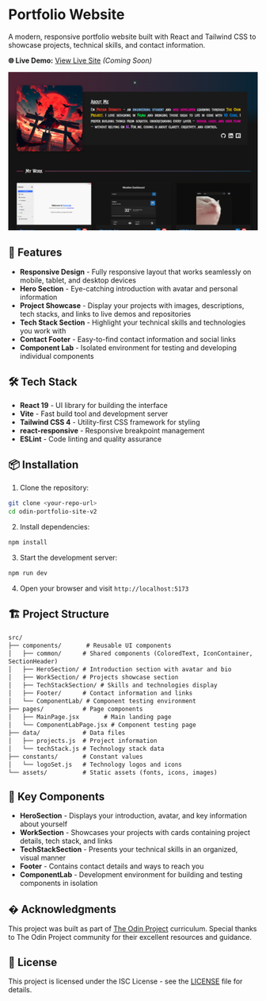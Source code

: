 # Portfolio Website

A modern, responsive portfolio website built with React and Tailwind CSS to showcase projects, technical skills, and contact information.

**🌐 Live Demo:** [View Live Site](#) _(Coming Soon)_

![Portfolio Showcase](./public/showcase.png)

## 🚀 Features

- **Responsive Design** - Fully responsive layout that works seamlessly on mobile, tablet, and desktop devices
- **Hero Section** - Eye-catching introduction with avatar and personal information
- **Project Showcase** - Display your projects with images, descriptions, tech stacks, and links to live demos and repositories
- **Tech Stack Section** - Highlight your technical skills and technologies you work with
- **Contact Footer** - Easy-to-find contact information and social links
- **Component Lab** - Isolated environment for testing and developing individual components

## 🛠️ Tech Stack

- **React 19** - UI library for building the interface
- **Vite** - Fast build tool and development server
- **Tailwind CSS 4** - Utility-first CSS framework for styling
- **react-responsive** - Responsive breakpoint management
- **ESLint** - Code linting and quality assurance

## 📦 Installation

1. Clone the repository:

```bash
git clone <your-repo-url>
cd odin-portfolio-site-v2
```

2. Install dependencies:

```bash
npm install
```

3. Start the development server:

```bash
npm run dev
```

4. Open your browser and visit `http://localhost:5173`

## 🏗️ Project Structure

```
src/
├── components/       # Reusable UI components
│   ├── common/      # Shared components (ColoredText, IconContainer, SectionHeader)
│   ├── HeroSection/ # Introduction section with avatar and bio
│   ├── WorkSection/ # Projects showcase section
│   ├── TechStackSection/ # Skills and technologies display
│   ├── Footer/      # Contact information and links
│   └── ComponentLab/ # Component testing environment
├── pages/           # Page components
│   ├── MainPage.jsx       # Main landing page
│   └── ComponentLabPage.jsx # Component testing page
├── data/            # Data files
│   ├── projects.js  # Project information
│   └── techStack.js # Technology stack data
├── constants/       # Constant values
│   └── logoSet.js   # Technology logos and icons
└── assets/          # Static assets (fonts, icons, images)
```

## 📝 Key Components

- **HeroSection** - Displays your introduction, avatar, and key information about yourself
- **WorkSection** - Showcases your projects with cards containing project details, tech stack, and links
- **TechStackSection** - Presents your technical skills in an organized, visual manner
- **Footer** - Contains contact details and ways to reach you
- **ComponentLab** - Development environment for building and testing components in isolation

## � Acknowledgments

This project was built as part of [The Odin Project](https://www.theodinproject.com/) curriculum. Special thanks to The Odin Project community for their excellent resources and guidance.

## 📄 License

This project is licensed under the ISC License - see the [LICENSE](LICENSE) file for details.
